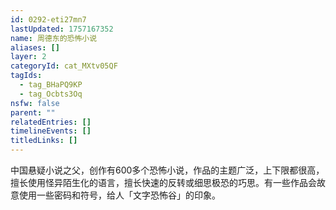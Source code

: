 ```yaml
---
id: 0292-eti27mn7
lastUpdated: 1757167352
name: 周德东的恐怖小说
aliases: []
layer: 2
categoryId: cat_MXtv05QF
tagIds:
  - tag_BHaPQ9KP
  - tag_Ocbts3Oq
nsfw: false
parent: ""
relatedEntries: []
timelineEvents: []
titledLinks: []
---
```


中国悬疑小说之父，创作有600多个恐怖小说，作品的主题广泛，上下限都很高，擅长使用怪异陌生化的语言，擅长快速的反转或细思极恐的巧思。有一些作品会故意使用一些密码和符号，给人「文字恐怖谷」的印象。